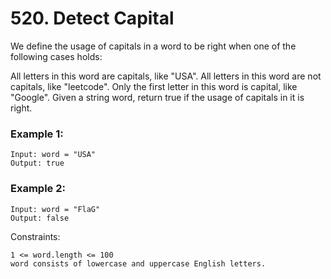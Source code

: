 # 520. Detect Capital


We define the usage of capitals in a word to be right when one of the following cases holds:

All letters in this word are capitals, like "USA".
All letters in this word are not capitals, like "leetcode".
Only the first letter in this word is capital, like "Google".
Given a string word, return true if the usage of capitals in it is right.

 

### Example 1:
```
Input: word = "USA"
Output: true
```

### Example 2:
```
Input: word = "FlaG"
Output: false
 ```

Constraints:
```
1 <= word.length <= 100
word consists of lowercase and uppercase English letters.
```